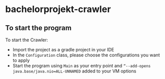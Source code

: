# bachelorprojekt-crawler

## To start the program

To start the Crawler:
- Import the project as a gradle project in your IDE
- In the `Configuration` class, please choose the configurations you want to apply
- Start the program using `Main` as your entry point and `“--add-opens java.base/java.nio=ALL-UNNAMED` added to your VM options
